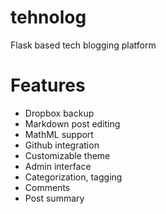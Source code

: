 tehnolog
========

Flask based tech blogging platform

Features
========

* Dropbox backup
* Markdown post editing
* MathML support
* Github integration
* Customizable theme
* Admin interface
* Categorization, tagging
* Comments
* Post summary

